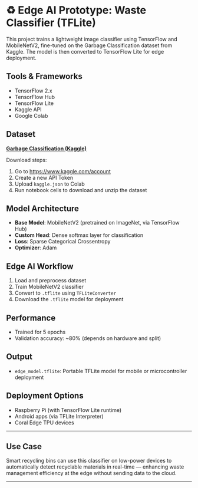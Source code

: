 # ♻ Edge AI Prototype: Waste Classifier (TFLite)

This project trains a lightweight image classifier using TensorFlow and MobileNetV2, fine-tuned on the Garbage Classification dataset from Kaggle. The model is then converted to TensorFlow Lite for edge deployment.

##  Tools & Frameworks
- TensorFlow 2.x
- TensorFlow Hub
- TensorFlow Lite
- Kaggle API
- Google Colab

##  Dataset
**[Garbage Classification (Kaggle)](https://www.kaggle.com/datasets/asdasdasasdas/garbage-classification)**

Download steps:
1. Go to https://www.kaggle.com/account
2. Create a new API Token
3. Upload `kaggle.json` to Colab
4. Run notebook cells to download and unzip the dataset

##  Model Architecture
- **Base Model**: MobileNetV2 (pretrained on ImageNet, via TensorFlow Hub)
- **Custom Head**: Dense softmax layer for classification
- **Loss**: Sparse Categorical Crossentropy
- **Optimizer**: Adam

##  Edge AI Workflow
1. Load and preprocess dataset
2. Train MobileNetV2 classifier
3. Convert to `.tflite` using `TFLiteConverter`
4. Download the `.tflite` model for deployment

##  Performance
- Trained for 5 epochs
- Validation accuracy: ~80% (depends on hardware and split)

##  Output
- `edge_model.tflite`: Portable TFLite model for mobile or microcontroller deployment

##  Deployment Options
- Raspberry Pi (with TensorFlow Lite runtime)
- Android apps (via TFLite Interpreter)
- Coral Edge TPU devices

---

##  Use Case
Smart recycling bins can use this classifier on low-power devices to automatically detect recyclable materials in real-time — enhancing waste management efficiency at the edge without sending data to the cloud.

---


